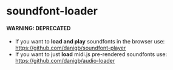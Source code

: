 # soundfont-loader 

#### WARNING: DEPRECATED

- If you want to __load and play__ soundfonts in the browser use: https://github.com/danigb/soundfont-player
- If you want to just __load__ midi.js pre-rendered soundfonts use: https://github.com/danigb/audio-loader

